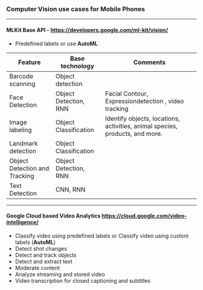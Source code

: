 ### Computer Vision use cases for Mobile Phones

----------

#### MLKit Base API - https://developers.google.com/ml-kit/vision/ 
  * Predefined labels or use **AutoML** 
  
| Feature | Base technology | Comments |
|---|---|---|
| Barcode scanning  | Object detection | |
| Face Detection | Object Detection, RNN | Facial Contour, Expressiondetection , video tracking|
| Image labeling  | Object Classification | Identify objects, locations, activities, animal species, products, and more. |
| Landmark detection  | Object Classification | |
| Object Detection and Tracking  |  Object Detection, RNN  | |
| Text Detection  | CNN, RNN | |

----------

#### Google Cloud based Video Analytics https://cloud.google.com/video-intelligence/
  * Classify video using predefined labels or Classify video using custom labels (**AutoML**) 
  * Detect shot changes
  * Detect and track objects
  * Detect and extract text
  * Moderate content
  * Analyze streaming and stored video
  * Video transcription for closed captioning and subtitles
